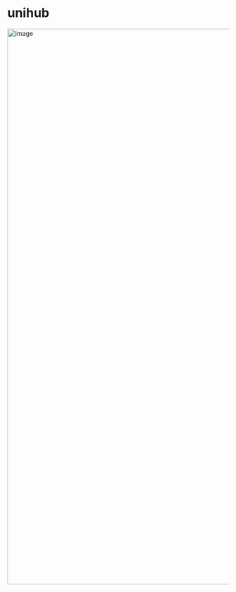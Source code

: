 # unihub

<img width="1260" alt="image" src="https://user-images.githubusercontent.com/97028962/224897047-fccecd68-e997-4f90-8478-29adeb4b2215.png">
